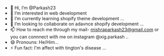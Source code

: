 - 👋 Hi, I’m @Parkash23
- 👀 I’m interested in web development 
- 🌱 I’m currently learning shopify theme development ...
- 💞️ I’m looking to collaborate on adavnce shopify development ...
- 📫 How to reach me through my mail- mishraparkash23@gmail.com or you can connnect with me on instagram @xig.parkash ..
- 😄 Pronouns: He/Him...
- ⚡ Fun fact: I'm affect with tington's disease  ...

<!---
Parkash23/Parkash23 is a ✨ special ✨ repository because its `README.md` (this file) appears on your GitHub profile.
You can click the Preview link to take a look at your changes.
--->
